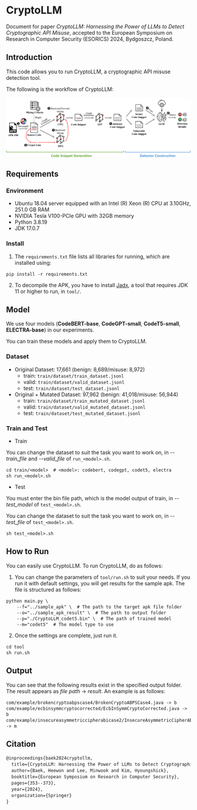 # CryptoLLM

Document for paper *CryptoLLM: Harnessing the Power of LLMs to Detect Cryptographic API Misuse*, accepted to the European Symposium on Research in Computer Security (ESORICS) 2024, Bydgoszcz, Poland.


## Introduction
This code allows you to run CryptoLLM, a cryptographic API misuse detection tool.

The following is the workflow of CryptoLLM:
<p align="center"><img src="./overview.png"></p>


## Requirements
### Environment
- Ubuntu 18.04 server equipped with an Intel (R) Xeon (R) CPU at 3.10GHz, 251.0 GB RAM
- NVIDIA Tesla V100-PCIe GPU with 32GB memory
- Python 3.8.19
- JDK 17.0.7


### Install
1. The `requirements.txt` file lists all libraries for running, which are installed using:
```
pip install -r requirements.txt
```

2. To decompile the APK, you have to install [Jadx](https://github.com/skylot/jadx), a tool that requires JDK 11 or higher to run, in `tool/`.



## Model
We use four models (**CodeBERT-base**, **CodeGPT-small**, **CodeT5-small**, **ELECTRA-base**) in our experiments.

You can train these models and apply them to CryptoLLM.

### Dataset
* Original Dataset: 17,661 (benign: 8,689/misuse: 8,972)
  * train: `train/dataset/train_dataset.jsonl`
  * valid: `train/dataset/valid_dataset.jsonl`
  * test: `train/dataset/test_dataset.jsonl` 
* Original + Mutated Dataset: 97,962 (benign: 41,018/misuse: 56,944)
  * train: `train/dataset/train_mutated_dataset.jsonl`
  * valid: `train/dataset/valid_mutated_dataset.jsonl`
  * test: `train/dataset/test_mutated_dataset.jsonl` 

### Train and Test
* Train

You can change the dataset to suit the task you want to work on, in *--train_file* and *--valid_file* of `run_<model>.sh`.
```
cd train/<model>  # <model>: codebert, codegpt, codet5, electra
sh run_<model>.sh
```

* Test

You must enter the bin file path, which is the model output of train, in *--test_model* of `test_<model>.sh`.

You can change the dataset to suit the task you want to work on, in *--test_file* of `test_<model>.sh`.
```
sh test_<model>.sh
```


## How to Run
You can easily use CryptoLLM. To run CryptoLLM, do as follows:

1. You can change the parameters of `tool/run.sh` to suit your needs. If you run it with default settings, you will get results for the sample apk. The file is structured as follows:
```
python main.py \
    --f="../sample_apk" \  # The path to the target apk file folder
    --o="../sample_apk_result" \  # The path to output folder
    --p="./CryptoLLM_codet5.bin" \  # The path of trained model
    --m="codet5"  # The model type to use
```

2. Once the settings are complete, just run it.
```
cd tool
sh run.sh
```


## Output
You can see that the following results exist in the specified output folder. The result appears as *file path* -> *result*. An example is as follows:
```
com/example/brokencryptoabpscase4/BrokenCryptoABPSCase4.java -> b
com/example/ecbinsymmcryptocorrected/EcbInSymmCryptoCorrected.java -> b
com/example/insecureasymmetriccipherabicase2/InsecureAsymmetricCipherABICase2.java -> m
```


## Citation

```tex
@inproceedings{baek2024cryptollm,
  title={CryptoLLM: Harnessing the Power of LLMs to Detect Cryptographic API Misuse},
  author={Baek, Heewon and Lee, Minwook and Kim, Hyoungshick},
  booktitle={European Symposium on Research in Computer Security},
  pages={353--373},
  year={2024},
  organization={Springer}
}
```
